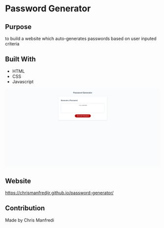 # Password Generator

## Purpose
to build a website which auto-generates passwords based on user inputed criteria

## Built With 
* HTML
* CSS
* Javascript

![Password Generator website](/assets/screenshot.PNG)

## Website 
https://chrismanfredijr.github.io/password-generator/



## Contribution 
Made by Chris Manfredi

